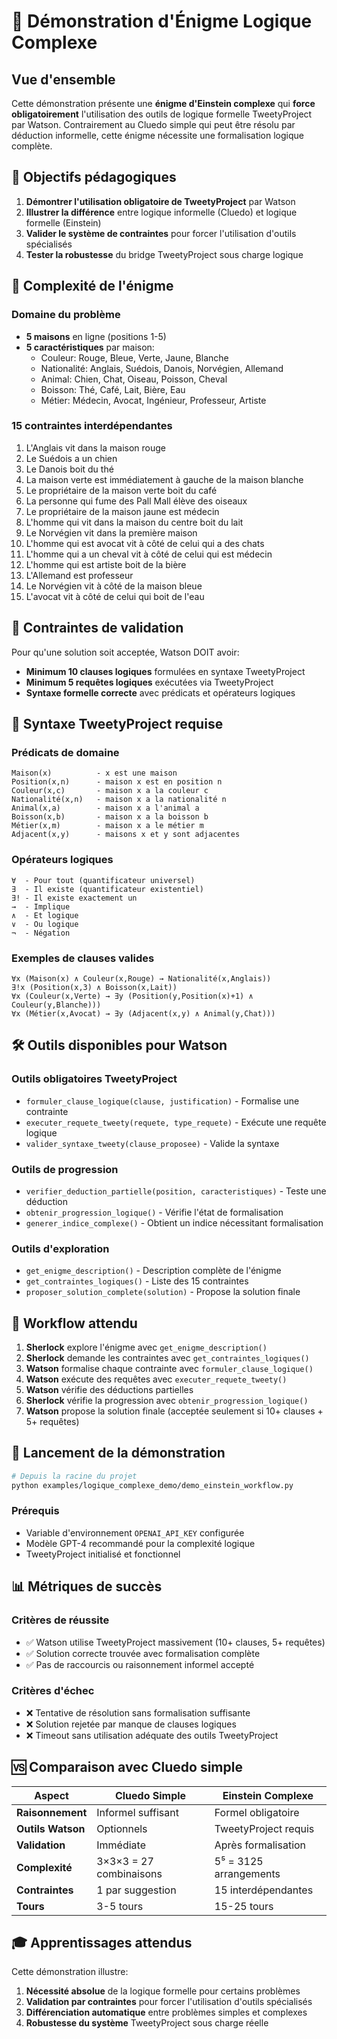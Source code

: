 # 🧩 Démonstration d'Énigme Logique Complexe

## Vue d'ensemble

Cette démonstration présente une **énigme d'Einstein complexe** qui **force obligatoirement** l'utilisation des outils de logique formelle TweetyProject par Watson. Contrairement au Cluedo simple qui peut être résolu par déduction informelle, cette énigme nécessite une formalisation logique complète.

## 🎯 Objectifs pédagogiques

1. **Démontrer l'utilisation obligatoire de TweetyProject** par Watson
2. **Illustrer la différence** entre logique informelle (Cluedo) et logique formelle (Einstein)
3. **Valider le système de contraintes** pour forcer l'utilisation d'outils spécialisés
4. **Tester la robustesse** du bridge TweetyProject sous charge logique

## 🧮 Complexité de l'énigme

### Domaine du problème
- **5 maisons** en ligne (positions 1-5)
- **5 caractéristiques** par maison:
  - Couleur: Rouge, Bleue, Verte, Jaune, Blanche
  - Nationalité: Anglais, Suédois, Danois, Norvégien, Allemand
  - Animal: Chien, Chat, Oiseau, Poisson, Cheval
  - Boisson: Thé, Café, Lait, Bière, Eau
  - Métier: Médecin, Avocat, Ingénieur, Professeur, Artiste

### 15 contraintes interdépendantes
1. L'Anglais vit dans la maison rouge
2. Le Suédois a un chien
3. Le Danois boit du thé
4. La maison verte est immédiatement à gauche de la maison blanche
5. Le propriétaire de la maison verte boit du café
6. La personne qui fume des Pall Mall élève des oiseaux
7. Le propriétaire de la maison jaune est médecin
8. L'homme qui vit dans la maison du centre boit du lait
9. Le Norvégien vit dans la première maison
10. L'homme qui est avocat vit à côté de celui qui a des chats
11. L'homme qui a un cheval vit à côté de celui qui est médecin
12. L'homme qui est artiste boit de la bière
13. L'Allemand est professeur
14. Le Norvégien vit à côté de la maison bleue
15. L'avocat vit à côté de celui qui boit de l'eau

## 🚫 Contraintes de validation

Pour qu'une solution soit acceptée, Watson DOIT avoir:
- **Minimum 10 clauses logiques** formulées en syntaxe TweetyProject
- **Minimum 5 requêtes logiques** exécutées via TweetyProject
- **Syntaxe formelle correcte** avec prédicats et opérateurs logiques

## 📝 Syntaxe TweetyProject requise

### Prédicats de domaine
```
Maison(x)          - x est une maison
Position(x,n)      - maison x est en position n
Couleur(x,c)       - maison x a la couleur c
Nationalité(x,n)   - maison x a la nationalité n
Animal(x,a)        - maison x a l'animal a
Boisson(x,b)       - maison x a la boisson b
Métier(x,m)        - maison x a le métier m
Adjacent(x,y)      - maisons x et y sont adjacentes
```

### Opérateurs logiques
```
∀  - Pour tout (quantificateur universel)
∃  - Il existe (quantificateur existentiel)
∃! - Il existe exactement un
→  - Implique
∧  - Et logique
∨  - Ou logique
¬  - Négation
```

### Exemples de clauses valides
```
∀x (Maison(x) ∧ Couleur(x,Rouge) → Nationalité(x,Anglais))
∃!x (Position(x,3) ∧ Boisson(x,Lait))
∀x (Couleur(x,Verte) → ∃y (Position(y,Position(x)+1) ∧ Couleur(y,Blanche)))
∀x (Métier(x,Avocat) → ∃y (Adjacent(x,y) ∧ Animal(y,Chat)))
```

## 🛠️ Outils disponibles pour Watson

### Outils obligatoires TweetyProject
- `formuler_clause_logique(clause, justification)` - Formalise une contrainte
- `executer_requete_tweety(requete, type_requete)` - Exécute une requête logique
- `valider_syntaxe_tweety(clause_proposee)` - Valide la syntaxe

### Outils de progression
- `verifier_deduction_partielle(position, caracteristiques)` - Teste une déduction
- `obtenir_progression_logique()` - Vérifie l'état de formalisation
- `generer_indice_complexe()` - Obtient un indice nécessitant formalisation

### Outils d'exploration
- `get_enigme_description()` - Description complète de l'énigme
- `get_contraintes_logiques()` - Liste des 15 contraintes
- `proposer_solution_complete(solution)` - Propose la solution finale

## 🔄 Workflow attendu

1. **Sherlock** explore l'énigme avec `get_enigme_description()`
2. **Sherlock** demande les contraintes avec `get_contraintes_logiques()`
3. **Watson** formalise chaque contrainte avec `formuler_clause_logique()`
4. **Watson** exécute des requêtes avec `executer_requete_tweety()`
5. **Watson** vérifie des déductions partielles
6. **Sherlock** vérifie la progression avec `obtenir_progression_logique()`
7. **Watson** propose la solution finale (acceptée seulement si 10+ clauses + 5+ requêtes)

## 🚀 Lancement de la démonstration

```bash
# Depuis la racine du projet
python examples/logique_complexe_demo/demo_einstein_workflow.py
```

### Prérequis
- Variable d'environnement `OPENAI_API_KEY` configurée
- Modèle GPT-4 recommandé pour la complexité logique
- TweetyProject initialisé et fonctionnel

## 📊 Métriques de succès

### Critères de réussite
- ✅ Watson utilise TweetyProject massivement (10+ clauses, 5+ requêtes)
- ✅ Solution correcte trouvée avec formalisation complète
- ✅ Pas de raccourcis ou raisonnement informel accepté

### Critères d'échec
- ❌ Tentative de résolution sans formalisation suffisante
- ❌ Solution rejetée par manque de clauses logiques
- ❌ Timeout sans utilisation adéquate des outils TweetyProject

## 🆚 Comparaison avec Cluedo simple

| Aspect | Cluedo Simple | Einstein Complexe |
|--------|---------------|-------------------|
| **Raisonnement** | Informel suffisant | Formel obligatoire |
| **Outils Watson** | Optionnels | TweetyProject requis |
| **Validation** | Immédiate | Après formalisation |
| **Complexité** | 3×3×3 = 27 combinaisons | 5⁵ = 3125 arrangements |
| **Contraintes** | 1 par suggestion | 15 interdépendantes |
| **Tours** | 3-5 tours | 15-25 tours |

## 🎓 Apprentissages attendus

Cette démonstration illustre:
1. **Nécessité absolue** de la logique formelle pour certains problèmes
2. **Validation par contraintes** pour forcer l'utilisation d'outils spécialisés
3. **Différenciation automatique** entre problèmes simples et complexes
4. **Robustesse du système** TweetyProject sous charge réelle